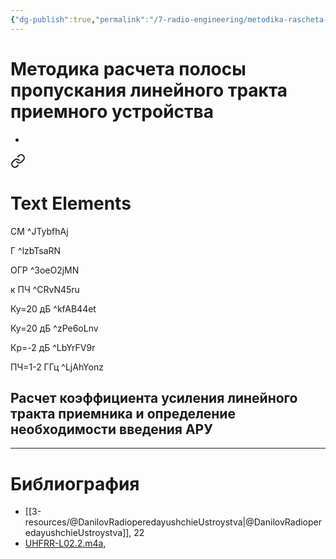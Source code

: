 ```yaml
---
{"dg-publish":true,"permalink":"/7-radio-engineering/metodika-rascheta-polosy-propuskaniya-linejnogo-trakta-priemnogo-ustrojstva/","title":"Методика расчета полосы пропускания линейного тракта приемного устройства"}
---
```



# Методика расчета полосы пропускания линейного тракта приемного устройства


- 
<div class="transclusion internal-embed is-loaded"><a class="markdown-embed-link" href="/1-database/excalidraw/excldrw-metodika-raschyota-pp/" aria-label="Open link"><svg xmlns="http://www.w3.org/2000/svg" width="24" height="24" viewBox="0 0 24 24" fill="none" stroke="currentColor" stroke-width="2" stroke-linecap="round" stroke-linejoin="round" class="svg-icon lucide-link"><path d="M10 13a5 5 0 0 0 7.54.54l3-3a5 5 0 0 0-7.07-7.07l-1.72 1.71"></path><path d="M14 11a5 5 0 0 0-7.54-.54l-3 3a5 5 0 0 0 7.07 7.07l1.71-1.71"></path></svg></a><div class="markdown-embed">





# Text Elements
СМ ^JTybfhAj

Г ^lzbTsaRN

ОГР ^3oeO2jMN

к ПЧ ^CRvN45ru

Ку=20 дБ ^kfAB44et

Ку=20 дБ ^zPe6oLnv

Кр=-2 дБ ^LbYrFV9r

ПЧ=1-2 ГГц ^LjAhYonz



</div></div>

## Расчет коэффициента усиления линейного тракта приемника и определение необходимости введения АРУ

---

# Библиография

- [[3-resources/@DanilovRadioperedayushchieUstroystva\|@DanilovRadioperedayushchieUstroystva]], 22
- [UHFRR-L02.2.m4a](file:///C:%5CUsers%5CMojo%5CiCloudDrive%5C_university%5CDanilov%5Clecture-recording%5CUHFRR-L02.2.m4a),
